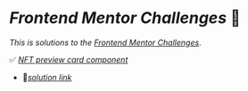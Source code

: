 # _Frontend Mentor Challenges_ 🙋‍

_This is solutions to the_ [_Frontend Mentor Challenges_](https://www.frontendmentor.io).


✅ [_NFT preview card component_](https://github.com/sookm/frontendmentor-chanllenges/tree/main/nft-preview-card-component-main)
- 📎[_solution link_](https://sookm.github.io/frontendmentor-chanllenges/nft-preview-card-component-main/)
